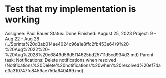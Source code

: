 # Test that my implementation is working

Assignee: Paul Bauer
Status: Done
Finished: August 25, 2023
Project: 9 - Aug 22 - Aug 28 (../Sprints%20d3ab014ae4024c96a1e8ffc2fb453e64/9%20-%20Aug%2022%20-%20Aug%2028%20c6849d56d5f14625bd25711d5cd934d3.md)
Parent-task: Notifications: Delete notifications when resolved (Notifications%20Delete%20notifications%20when%20resolved%20ef74ae3a310747fc8459ae750a640469.md)